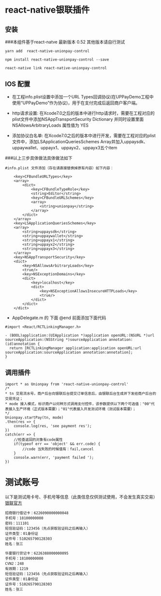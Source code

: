 # react-native银联插件
## 安装
###本组件基于react-natve 最新版本 0.52  其他版本请自行测试

```
yarn add  react-native-unionpay-control

npm install react-native-unionpay-control --save

react-native link react-native-unionpay-control
```

## IOS 配置

- 在工程info.plist设置中添加一个URL Types回调协议(在UPPayDemo工程中使用“UPPayDemo”作为协议)，用于在支付完成后返回商户客户端。

- http请求设置: 在Xcode7.0之后的版本中进行http请求时，需要在工程对应的plist文件中添加NSAppTransportSecurity  Dictionary 并同时设置里面NSAllowsArbitraryLoads 属性值为 YES
- 添加协议白名单: 在Xcode7.0之后的版本中进行开发，需要在工程对应的plist文件中，添加LSApplicationQueriesSchemes  Array并加入uppaysdk、uppaywallet、uppayx1、uppayx2、uppayx3五个item

###以上三步具体做法具体做法如下
```
#info.plist 文件添加（存在请直接替换掉原有内容）如下内容：

	<key>CFBundleURLTypes</key>
	<array>
		<dict>
			<key>CFBundleTypeRole</key>
			<string>Editor</string>
			<key>CFBundleURLSchemes</key>
			<array>
				<string>unionpay</string>
			</array>
		</dict>
	</array>
	<key>LSApplicationQueriesSchemes</key>
	<array>
		<string>uppaysdk</string>
		<string>uppaywallet</string>
		<string>uppayx1</string>
		<string>uppayx2</string>
		<string>uppayx3</string>
	</array>
	<key>NSAppTransportSecurity</key>
	<dict>
		<key>NSAllowsArbitraryLoads</key>
		<true/>
		<key>NSExceptionDomains</key>
		<dict>
			<key>localhost</key>
			<dict>
				<key>NSExceptionAllowsInsecureHTTPLoads</key>
				<true/>
			</dict>
		</dict>
	</dict>

```

- AppDelegate.m 的 下面 @end 前面添加下面代码

```
#import <React/RCTLinkingManager.h>

- (BOOL)application:(UIApplication *)application openURL:(NSURL *)url sourceApplication:(NSString *)sourceApplication annotation:(id)annotation {
  return [RCTLinkingManager application:application openURL:url sourceApplication:sourceApplication annotation:annotation];
}
```
## 	调用插件

```
import * as Unionpay from 'react-native-unionpay-control'
/*
* tn 交易流水号，商户后台向银联后台提交订单信息后，由银联后台生成并下发给商户后台的交易凭证；
* mode 接入模式，标识商户以何种方式调用支付控件，该参数提供以下两个可选值："00"代表接入生产环境（正式版本需要）；"01"代表接入开发测试环境（测试版本需要）；
*/
Unionpay.startPay(tn, mode)
.then(res => {
	console.log(res, 'see payment res');
})
catch(err => {
	//检查返回的对象有code属性
	if(typeof err == 'object' && err.code) {
		//code 当失败的时候值有：fail,cancel
	}
	console.warn(err, 'payment failed ');
})
```

# 测试账号
以下是测试用卡号、手机号等信息（此类信息仅供测试使用，不会发生真实交易）
[银联官方](https://open.unionpay.com/ajweb/product/newProDetail?proId=3)
```
招商银行借记卡：6226090000000048  
手机号：18100000000  
密码：111101
短信验证码：123456（先点获取验证码之后再输入）  
证件类型：01身份证  
证件号：510265790128303  
姓名：张三
```
```
华夏银行贷记卡：6226388000000095
手机号：18100000000
CVN2：248
有效期：1219
短信验证码：123456（先点获取验证码之后再输入）
证件类型：01身份证
证件号：510265790128303
姓名：张三
```
